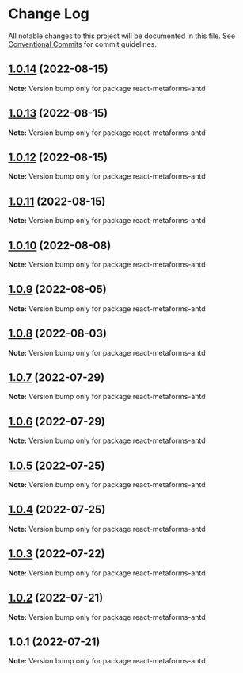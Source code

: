 # Change Log

All notable changes to this project will be documented in this file.
See [Conventional Commits](https://conventionalcommits.org) for commit guidelines.

## [1.0.14](https://github.com/flsy/meta/compare/react-metaforms-antd@1.0.13...react-metaforms-antd@1.0.14) (2022-08-15)

**Note:** Version bump only for package react-metaforms-antd





## [1.0.13](https://github.com/flsy/meta/compare/react-metaforms-antd@1.0.12...react-metaforms-antd@1.0.13) (2022-08-15)

**Note:** Version bump only for package react-metaforms-antd





## [1.0.12](https://github.com/flsy/meta/compare/react-metaforms-antd@1.0.11...react-metaforms-antd@1.0.12) (2022-08-15)

**Note:** Version bump only for package react-metaforms-antd





## [1.0.11](https://github.com/flsy/meta/compare/react-metaforms-antd@1.0.10...react-metaforms-antd@1.0.11) (2022-08-15)

**Note:** Version bump only for package react-metaforms-antd





## [1.0.10](https://github.com/flsy/meta/compare/react-metaforms-antd@1.0.9...react-metaforms-antd@1.0.10) (2022-08-08)

**Note:** Version bump only for package react-metaforms-antd





## [1.0.9](https://github.com/flsy/meta/compare/react-metaforms-antd@1.0.8...react-metaforms-antd@1.0.9) (2022-08-05)

**Note:** Version bump only for package react-metaforms-antd





## [1.0.8](https://github.com/flsy/meta/compare/react-metaforms-antd@1.0.7...react-metaforms-antd@1.0.8) (2022-08-03)

**Note:** Version bump only for package react-metaforms-antd





## [1.0.7](https://github.com/flsy/meta/compare/react-metaforms-antd@1.0.6...react-metaforms-antd@1.0.7) (2022-07-29)

**Note:** Version bump only for package react-metaforms-antd





## [1.0.6](https://github.com/flsy/meta/compare/react-metaforms-antd@1.0.5...react-metaforms-antd@1.0.6) (2022-07-29)

**Note:** Version bump only for package react-metaforms-antd





## [1.0.5](https://github.com/flsy/meta/compare/react-metaforms-antd@1.0.4...react-metaforms-antd@1.0.5) (2022-07-25)

**Note:** Version bump only for package react-metaforms-antd





## [1.0.4](https://github.com/flsy/meta/compare/react-metaforms-antd@1.0.3...react-metaforms-antd@1.0.4) (2022-07-25)

**Note:** Version bump only for package react-metaforms-antd





## [1.0.3](https://github.com/flsy/meta/compare/react-metaforms-antd@1.0.2...react-metaforms-antd@1.0.3) (2022-07-22)

**Note:** Version bump only for package react-metaforms-antd





## [1.0.2](https://github.com/flsy/meta/compare/react-metaforms-antd@1.0.1...react-metaforms-antd@1.0.2) (2022-07-21)

**Note:** Version bump only for package react-metaforms-antd





## 1.0.1 (2022-07-21)

**Note:** Version bump only for package react-metaforms-antd
